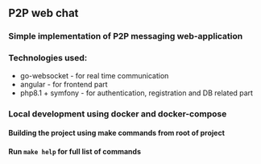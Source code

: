 ## P2P web chat
### Simple implementation of P2P messaging web-application
### Technologies used:

- go-websocket - for real time communication
- angular - for frontend part
- php8.1 + symfony - for authentication, registration and DB related part

### Local development using docker and docker-compose
#### Building the project using make commands from root of project
#### Run `make help` for full list of commands
